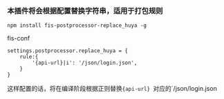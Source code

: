 ### 本插件将会根据配置替换字符串，适用于打包规则


	npm install fis-postprocessor-replace_huya -g

fis-conf

	settings.postprocessor.replace_huya = {
	    rule:{
	        '{api-url}|i': '/json/login.json',
	    }
	}

这样配置的话，将在编译阶段根据正则替换`{api-url} `对应的`/json/login.json